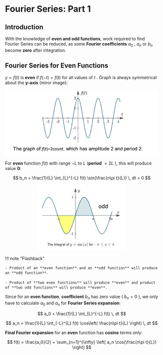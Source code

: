 # Fourier Series: Part 1

## Introduction
With the knowledge of **even and odd functions**, work required to find Fourier Series can be reduced, as some **Fourier coefficients** $a_0$ , $a_n$ or $b_n$ become **zero** after integration.

## Fourier Series for Even Functions

$y = f(t)$ is **even** if $f(-t) = f(t)$ for all values of $t$ . Graph is always symmetrical about the **y-axis** (miror image):

<div align="center">
  <img src="https://github.com/JoshuaOhYQ/BEEE/blob/2278648141d5a50c01aa59928e2e8842bbc482ac/docs/ENG2053%20Engineering%20Math%203/evengraph.png?raw=true" alt="evengraph">
</div>

For **even** function $f(t)$ with range $-L$ to $L$ (**period** $= 2L$ ), this will produce value **0**:

$$
b_n = \frac{1}{L} \int_{L}^{-L} f(t) \sin(\frac{n\pi t}{L}) \, dt = 0
$$
 
<div align="center">
  <img src="https://github.com/JoshuaOhYQ/BEEE/blob/2278648141d5a50c01aa59928e2e8842bbc482ac/docs/ENG2053%20Engineering%20Math%203/0area1.png?raw=true" alt="0area1">
</div>

!!! note "Flashback"

    - Product of an **even function** and an **odd function** will produce an **odd function**. 

    - Product of **two even functions** will produce **even** and product of **two odd functions** will produce **even**.

Since for an **even function**, **coefficient** $b_n$ has zero value ( $b_n = 0$ ), we only have to calculate $a_0$ and $a_n$ for **Fourier Series expansion**:

$$
a_0 = \frac{1}{L} \int_{L}^{-L} f(t) \, dt
$$

$$
a_n = \frac{1}{L} \int_{-L}^{L} f(t) \cos\left( \frac{n\pi t}{L} \right) \, dt
$$


**Final Fourier expansion** for an **even** function has **cosine** terms only: 

$$
f(t) = \frac{a_0}{2} + \sum_{n=1}^{\infty} \left[ a_n \cos(\frac{n\pi t}{L}) \right]
$$

